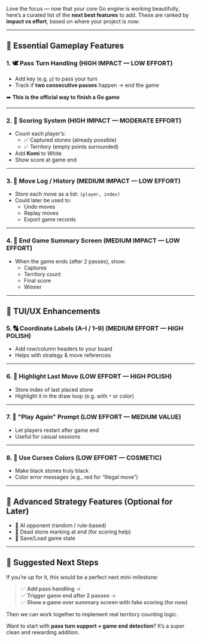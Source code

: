 Love the focus — now that your core Go engine is working beautifully, here’s a curated list of the **next best features** to add. These are ranked by **impact vs effort**, based on where your project is now:

---

## 🧩 Essential Gameplay Features

### 1. 🕊️ **Pass Turn Handling** (HIGH IMPACT — LOW EFFORT)
- Add key (e.g. `p`) to pass your turn
- Track if **two consecutive passes** happen → end the game

➡️ **This is the official way to finish a Go game**

---

### 2. 🧮 **Scoring System** (HIGH IMPACT — MODERATE EFFORT)
- Count each player’s:
  - ✅ Captured stones (already possible)
  - ✅ Territory (empty points surrounded)
- Add **Komi** to White
- Show score at game end

---

### 3. 📜 **Move Log / History** (MEDIUM IMPACT — LOW EFFORT)
- Store each move as a list: `(player, index)`
- Could later be used to:
  - Undo moves
  - Replay moves
  - Export game records

---

### 4. 🏁 **End Game Summary Screen** (MEDIUM IMPACT — LOW EFFORT)
- When the game ends (after 2 passes), show:
  - Captures
  - Territory count
  - Final score
  - Winner

---

## 🎨 TUI/UX Enhancements

### 5. 🔠 **Coordinate Labels (A–I / 1–9)** (MEDIUM EFFORT — HIGH POLISH)
- Add row/column headers to your board
- Helps with strategy & move references

---

### 6. 🌟 **Highlight Last Move** (LOW EFFORT — HIGH POLISH)
- Store index of last placed stone
- Highlight it in the draw loop (e.g. with `*` or color)

---

### 7. 🔁 **"Play Again" Prompt** (LOW EFFORT — MEDIUM VALUE)
- Let players restart after game end
- Useful for casual sessions

---

### 8. 🎨 **Use Curses Colors** (LOW EFFORT — COSMETIC)
- Make black stones truly black
- Color error messages (e.g., red for “Illegal move”)

---

## 🧠 Advanced Strategy Features (Optional for Later)

- 🔬 AI opponent (random / rule-based)
- 🧪 Dead stone marking at end (for scoring help)
- 💾 Save/Load game state

---

## 🧭 Suggested Next Steps

If you’re up for it, this would be a perfect next mini-milestone:

> ✅ **Add pass handling** →  
> ✅ **Trigger game end after 2 passes** →  
> ✅ **Show a game over summary screen with fake scoring (for now)**

Then we can work together to implement real territory counting logic.

Want to start with **pass turn support + game end detection**? It’s a super clean and rewarding addition.
